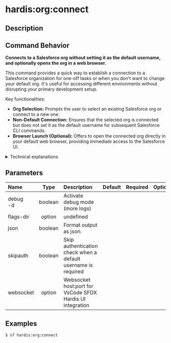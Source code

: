 <!-- This file has been generated with command 'sf hardis:doc:plugin:generate'. Please do not update it manually or it may be overwritten -->
# hardis:org:connect

## Description


## Command Behavior

**Connects to a Salesforce org without setting it as the default username, and optionally opens the org in a web browser.**

This command provides a quick way to establish a connection to a Salesforce organization for one-off tasks or when you don't want to change your default org. It's useful for accessing different environments without disrupting your primary development setup.

Key functionalities:

- **Org Selection:** Prompts the user to select an existing Salesforce org or connect to a new one.
- **Non-Default Connection:** Ensures that the selected org is connected but does not set it as the default username for subsequent Salesforce CLI commands.
- **Browser Launch (Optional):** Offers to open the connected org directly in your default web browser, providing immediate access to the Salesforce UI.

<details markdown="1">
<summary>Technical explanations</summary>

The command's technical implementation involves:

- **Interactive Org Prompt:** Uses the `promptOrg` utility to display a list of available Salesforce orgs and allows the user to select one or initiate a new authentication flow.
- **Salesforce CLI Integration:** Internally, it leverages Salesforce CLI commands to establish the connection to the chosen org. It does not use `sf config set target-org` to avoid changing the default org.
- **Browser Launch:** If the user opts to open the org in a browser, it executes the `sf org open` command, passing the selected org's username as the target.
- **Environment Awareness:** Checks the `isCI` flag to determine whether to offer the browser launch option, as it's typically not applicable in continuous integration environments.
</details>


## Parameters

| Name         |  Type   | Description                                                   | Default | Required | Options |
|:-------------|:-------:|:--------------------------------------------------------------|:-------:|:--------:|:-------:|
| debug<br/>-d | boolean | Activate debug mode (more logs)                               |         |          |         |
| flags-dir    | option  | undefined                                                     |         |          |         |
| json         | boolean | Format output as json.                                        |         |          |         |
| skipauth     | boolean | Skip authentication check when a default username is required |         |          |         |
| websocket    | option  | Websocket host:port for VsCode SFDX Hardis UI integration     |         |          |         |

## Examples

```shell
$ sf hardis:org:connect
```


